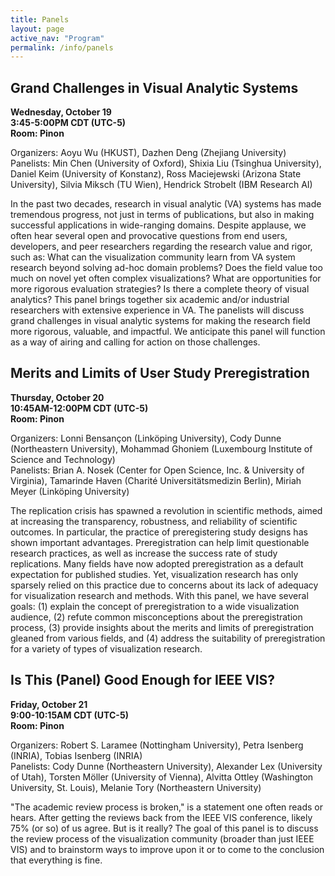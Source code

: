 ```yaml
---
title: Panels
layout: page
active_nav: "Program"
permalink: /info/panels
---
```


## <a name="panel-wu">Grand Challenges in Visual Analytic Systems</a>
<a>**Wednesday, October 19**</a><br/>
**3:45-5:00PM CDT (UTC-5)**<br/>
**Room: Pinon**<br/>

<!-- Tuesday, October 27: 12:00pm-1:30pm MDT -->

Organizers: Aoyu Wu (HKUST), Dazhen Deng (Zhejiang University)
<br>Panelists: Min Chen (University of Oxford), Shixia Liu (Tsinghua University), Daniel Keim (University of Konstanz), Ross Maciejewski (Arizona State University), Silvia Miksch (TU Wien), Hendrick Strobelt (IBM Research AI)

<!-- <br>[Video Preview](TBD) -->

In the past two decades, research in visual analytic (VA) systems has made tremendous progress, not just in terms of publications, but also in making successful applications in wide-ranging domains. Despite applause, we often hear several open and provocative questions from end users, developers, and peer researchers regarding the research value and rigor, such as: What can the visualization community learn from VA system research beyond solving ad-hoc domain problems? Does the field value too much on novel yet often complex visualizations? What are opportunities for more rigorous evaluation strategies? Is there a complete theory of visual analytics? This panel brings together six academic and/or industrial researchers with extensive experience in VA. The panelists will discuss grand challenges in visual analytic systems for making the research field more rigorous, valuable, and impactful. We anticipate this panel will function as a way of airing and calling for action on those challenges.

## <a name="panel-ghoniem">Merits and Limits of User Study Preregistration</a>
<a>**Thursday, October 20**</a><br/>
**10:45AM-12:00PM CDT (UTC-5)**<br/>
**Room: Pinon**<br/>
<!-- Thursday, October 29: 12:00pm-1:30pm MDT -->

Organizers: Lonni Bensançon (Linköping University), Cody Dunne (Northeastern University), Mohammad Ghoniem (Luxembourg Institute of Science and Technology)
<br>Panelists: Brian A. Nosek (Center for Open Science, Inc. & University of Virginia), Tamarinde Haven (Charité Universitätsmedizin Berlin), Miriah Meyer (Linköping University)

<!-- <br>[Video Preview](TBD) -->

The replication crisis has spawned a revolution in scientific methods, aimed at increasing the transparency, robustness, and reliability of scientific outcomes. In particular, the practice of preregistering study designs has shown important advantages. Preregistration can help limit questionable research practices, as well as increase the success rate of study replications. Many fields have now adopted preregistration as a default expectation for published studies. Yet, visualization research has only sparsely relied on this practice due to concerns about its lack of adequacy for visualization research and methods. With this panel, we have several goals: (1) explain the concept of preregistration to a wide visualization audience, (2) refute common misconceptions about the preregistration process, (3) provide insights about the merits and limits of preregistration gleaned from various fields, and (4) address the suitability of preregistration for a variety of types of visualization research.

## <a name="panel-möller">Is This (Panel) Good Enough for IEEE VIS?</a>
<a>**Friday, October 21**</a><br/>
**9:00-10:15AM CDT (UTC-5)**<br/>
**Room: Pinon**<br/>
<!-- Friday, October 30: 10:00am-11:30am MDT -->

Organizers: Robert S. Laramee (Nottingham University), Petra Isenberg (INRIA), Tobias Isenberg (INRIA)
<br>Panelists: Cody Dunne (Northeastern University), Alexander Lex (University of Utah), Torsten Möller (University of Vienna), Alvitta Ottley (Washington University, St. Louis), Melanie Tory (Northeastern University)

<!-- <br>[Video Preview](TBA) -->

"The academic review process is broken," is a statement one often reads or hears. After getting the reviews back from the IEEE VIS conference, likely 75% (or so) of us agree. But is it really? The goal of this panel is to discuss the review process of the visualization community (broader than just IEEE VIS) and to brainstorm ways to improve upon it or to come to the conclusion that everything is fine.
